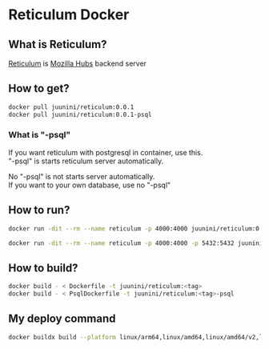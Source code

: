 # Reticulum Docker

## What is Reticulum?

[Reticulum](https://github.com/mozilla/reticulum) is [Mozilla Hubs](https://hubs.mozilla.com/) backend server

## How to get?

```sh
docker pull juunini/reticulum:0.0.1
docker pull juunini/reticulum:0.0.1-psql
```

### What is "-psql"

If you want reticulum with postgresql in container, use this.  
"-psql" is starts reticulum server automatically.  

No "-psql" is not starts server automatically.  
If you want to your own database, use no "-psql"

## How to run?

```sh
docker run -dit --rm --name reticulum -p 4000:4000 juunini/reticulum:0.0.1

docker run -dit --rm --name reticulum -p 4000:4000 -p 5432:5432 juunini/reticulum:0.0.1-psql
```

## How to build?

```sh
docker build - < Dockerfile -t juunini/reticulum:<tag>
docker build - < PsqlDockerfile -t juunini/reticulum:<tag>-psql
```

## My deploy command

```sh
docker buildx build --platform linux/arm64,linux/amd64,linux/amd64/v2,linux/386,linux/arm/v7 - < PsqlDockerfile -t juunini/reticulum:<tag>-psql --push
```

